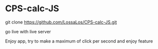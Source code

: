 # CPS-calc-JS

git clone https://github.com/LossaLos/CPS-calc-JS.git

go live with live server

Enjoy app, try to make a maximum of click per second and enjoy feature
